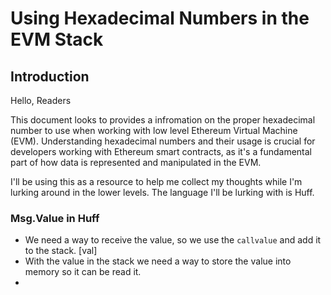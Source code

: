 # Using Hexadecimal Numbers in the EVM Stack

## Introduction

Hello, Readers

This document looks to provides a infromation on the proper hexadecimal number to use when working with low level Ethereum Virtual Machine (EVM). 
Understanding hexadecimal numbers and their usage is crucial for developers working with Ethereum smart contracts, 
as it's a fundamental part of how data is represented and manipulated in the EVM. 

I'll be using this as a resource to help me collect my thoughts while I'm lurking around in the lower levels.
The language I'll be lurking with is Huff.


### Msg.Value in Huff

- We need a way to receive the value, so we use the `callvalue` and add it to the stack.            [val]
- With the value in the stack we need a way to store the value into memory so it can be read it.
- 
